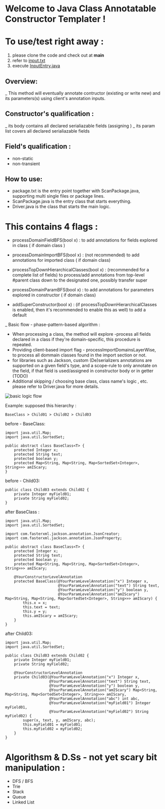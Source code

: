 # Welcome to Java Class Annotatable Constructor Templater !

# To use/test right away :
1. please clone the code and check out at **main**
2. refer to [input.txt](https://github.com/trgpnt/Java-Class-Annotatable-Constructor-Templater/blob/c94af4ab49db625c4890d244a26d7547083c78db/src/main/resources/input.txt#L4)
3. execute [InputEntry.java](https://github.com/trgpnt/Java-Class-Annotatable-Constructor-Templater/blob/c94af4ab49db625c4890d244a26d7547083c78db/src/main/java/com/aggregated/entry_point/InputEntry.java#L11)

## Overview:

_ This method will eventually annotate contructor (existing or write new) and its parameters(s) using client's annotation inputs.

## Constructor's qualification :
_ its body contains all declared serialiazable fields (assigning )
_ its param list covers all declared serialiazable fields

## Field's qualification :
-  non-static
-  non-transient

## How to use:
+ package.txt is the entry point together with ScanPackage.java, supporting multi single files or package lines.
+ ScanPackage.java is the entry class that starts everything.
+ Driver.java is the class that starts the main logic.

# This contains 4 flags :
 - processDomainFieldBFS(bool x)                 : to add annotations for fields explored in class ( if domain class )

 - processDomainImportBFS(bool x)                : (not recommended) to add annotations for imported class ( if domain class)

 - processTopDownHierarchicalClasses(bool x)       : (recommended for a complete list of fields) to process/add annotations from top-level #parent class down to the designated one, possibly transfer super 

 - processDomainParamBFS(bool x)                 : to add annotations for parameters explored in constructor ( if domain class)
 - addSuperConstructor(bool x)                    : (if processTopDownHierarchicalClasses is enabled, then it's recommended to enable this as well) to add a default

_ Basic flow - phase-pattern-based algorithm :
+ When processing a class, the method will explore -process all fields declared in a class if they're domain-specific, this procedure is repeated.
+ Providing client-based import flag - processImportDomainsLayerWise, to process all dommain classes found in the import section or not.
+ for libraries such as Jackson, custom (De)serializers annotations are supported on a given field's type, and a scope-rule to only annotate on the field, if that field is used/assigned in constructor body or in getter (TODO)
+ Additional skipping / choosing base class, class name's logic , etc. please refer to Driver.java for more details.

![basic logic flow](https://raw.githubusercontent.com/trgpnt/java-class-decorator/83497b1acd425ead5b7011210d4431244adc2e81/src/main/resources/imgs/basic_flow.png)

Example: supposed this hierarchy :
```
BaseClass > Child01 > Child02 > Child03
```

before - BaseClass:
```
import java.util.Map;
import java.util.SortedSet;

public abstract class BaseClass<T> {
    protected Integer x;
    protected String text;
    protected boolean y;
    protected Map<String, Map<String, Map<SortedSet<Integer>, String>>> amIScary;
}
```

before - Child03:
```
public class Child03 extends Child02 {
    private Integer myField01;
    private String myField02;
}
```
after BaseClass :
```
import java.util.Map;
import java.util.SortedSet;

import com.fasterxml.jackson.annotation.JsonCreator;
import com.fasterxml.jackson.annotation.JsonProperty;

public abstract class BaseClass<T> {
    protected Integer x;
    protected String text;
    protected boolean y;
    protected Map<String, Map<String, Map<SortedSet<Integer>, String>>> amIScary;

    @YourConstructorLevelAnnotation
    protected BaseClass(@YourParamLevelAnnotation("x") Integer x,
                        @YourParamLevelAnnotation("text") String text,
                        @YourParamLevelAnnotation("y") boolean y,
                        @YourParamLevelAnnotation("amIScary") Map<String, Map<String, Map<SortedSet<Integer>, String>>> amIScary) {
        this.x = x;
        this.text = text;
        this.y = y;
        this.amIScary = amIScary;
    }
}
```
after Child03:
```
import java.util.Map;
import java.util.SortedSet;

public class Child03 extends Child02 {
    private Integer myField01;
    private String myField02;

    @YourConstructorLevelAnnotation
    private Child03(@YourParamLevelAnnotation("x") Integer x,
                    @YourParamLevelAnnotation("text") String text,
                    @YourParamLevelAnnotation("y") boolean y,
                    @YourParamLevelAnnotation("amIScary") Map<String, Map<String, Map<SortedSet<Integer>, String>>> amIScary,
                    @YourParamLevelAnnotation("abc") int abc,
                    @YourParamLevelAnnotation("myField01") Integer myField01,
                    @YourParamLevelAnnotation("myField02") String myField02) {
        super(x, text, y, amIScary, abc);
        this.myField01 = myField01;
        this.myField02 = myField02;
    }
}
```

# Algorithsm & D.Ss - not yet scary bit manipulation :
 - DFS / BFS
 - Trie
 - Stack
 - Queue
 - Linked List
